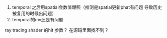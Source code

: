 1. temporal 之后用spatial会数值爆照（推测是spatial更新phat有问题  导致历史被复用的时候出问题）
2. temporal的mv还是有问题

ray tracing shader 的hit  参数？  在源码里面找不到？
